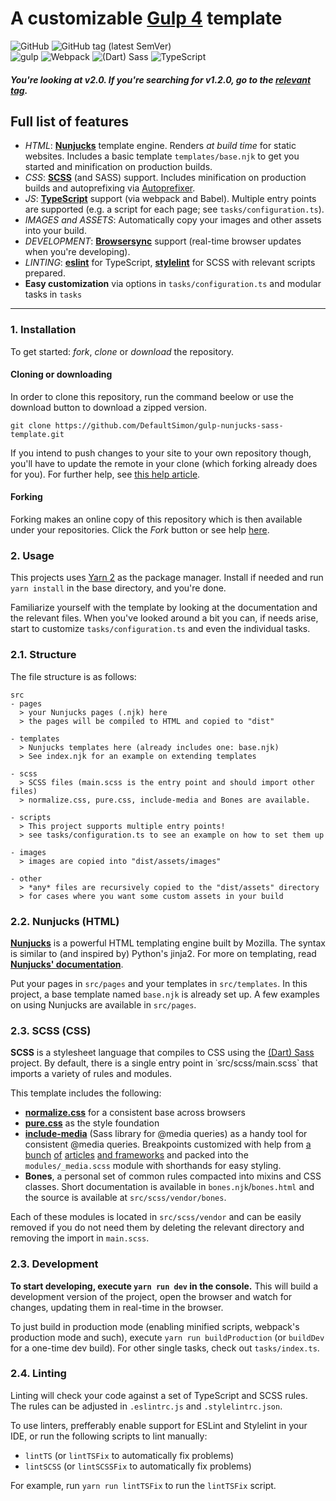 # A customizable [Gulp 4](https://gulpjs.com/) template

<span>
    <img alt="GitHub" src="https://img.shields.io/github/license/DefaultSimon/gulp-nunjucks-sass-template?style=flat-square">
    <img alt="GitHub tag (latest SemVer)" src="https://img.shields.io/github/v/tag/DefaultSimon/gulp-nunjucks-sass-template?label=latest%20version&sort=semver&style=flat-square">
    <br>
    <img alt="gulp" src="https://img.shields.io/github/package-json/dependency-version/DefaultSimon/gulp-nunjucks-sass-template/dev/gulp?color=CF4647&logo=gulp&logoColor=white&style=flat-square">
    <img alt="Webpack" src="https://img.shields.io/github/package-json/dependency-version/DefaultSimon/gulp-nunjucks-sass-template/dev/webpack?color=8DD6F9&label=webpack&logo=webpack&logoColor=white&style=flat-square">
    <img alt="(Dart) Sass" src="https://img.shields.io/github/package-json/dependency-version/DefaultSimon/gulp-nunjucks-sass-template/dev/sass?color=CC6699&label=%28Dart%29%20Sass&logo=sass&logoColor=white&style=flat-square">
    <img alt="TypeScript" src="https://img.shields.io/github/package-json/dependency-version/DefaultSimon/gulp-nunjucks-sass-template/dev/typescript?color=3178C6&label=TypeScript&logo=typescript&logoColor=white&style=flat-square">
</span>

##### You're looking at v2.0. If you're searching for v1.2.0, go to the [relevant tag](https://github.com/DefaultSimon/gulp-nunjucks-sass-template/tree/v1.2.0).

## Full list of features
- *HTML*: [**Nunjucks**](https://mozilla.github.io/nunjucks/) template engine. Renders *at build time* for static websites. Includes a basic template `templates/base.njk` to get you started and minification on production builds.
- *CSS*: [**SCSS**](https://sass-lang.com/) (and SASS) support. Includes minification on production builds and autoprefixing via [Autoprefixer](https://github.com/postcss/autoprefixer).
- *JS*: [**TypeScript**](https://www.typescriptlang.org/) support (via webpack and Babel). Multiple entry points are supported (e.g. a script for each page; see `tasks/configuration.ts`).
- *IMAGES and ASSETS*: Automatically copy your images and other assets into your build.
- *DEVELOPMENT*: [**Browsersync**](https://www.browsersync.io/) support (real-time browser updates when you're developing).
- *LINTING*: [**eslint**](https://eslint.org/) for TypeScript, [**stylelint**](https://stylelint.io) for SCSS with relevant scripts prepared.
- **Easy customization** via options in `tasks/configuration.ts` and modular tasks in `tasks`

---

### 1. Installation
To get started: *fork*, *clone* or *download* the repository.

#### Cloning or downloading
In order to clone this repository, run the command beelow or use the download button to download a zipped version.
```
git clone https://github.com/DefaultSimon/gulp-nunjucks-sass-template.git
```
 
If you intend to push changes to your site to your own repository though, you'll have to update the remote in your clone (which forking already does for you). For further help, see [this help article](https://help.github.com/en/articles/cloning-a-repository).

#### Forking
Forking makes an online copy of this repository which is then available under your repositories. Click the *Fork* button or see help [here](https://help.github.com/en/articles/fork-a-repo).

### 2. Usage
This projects uses [Yarn 2](https://yarnpkg.com/en/) as the package manager.  Install if needed and run `yarn install` in the base directory, and you're done. 

Familiarize yourself with the template by looking at the documentation and the relevant files.
When you've looked around a bit you can, if needs arise, start to customize `tasks/configuration.ts` and even the individual tasks.

### 2.1. Structure
The file structure is as follows:

```
src
- pages
  > your Nunjucks pages (.njk) here
  > the pages will be compiled to HTML and copied to "dist"

- templates
  > Nunjucks templates here (already includes one: base.njk)
  > See index.njk for an example on extending templates
  
- scss
  > SCSS files (main.scss is the entry point and should import other files)
  > normalize.css, pure.css, include-media and Bones are available.

- scripts
  > This project supports multiple entry points!
  > see tasks/configuration.ts to see an example on how to set them up

- images
  > images are copied into "dist/assets/images"

- other
  > *any* files are recursively copied to the "dist/assets" directory
  > for cases where you want some custom assets in your build
```

### 2.2. Nunjucks (HTML)
[**Nunjucks**](https://mozilla.github.io/nunjucks/) is a powerful HTML templating engine built by Mozilla. The syntax is similar to (and inspired by) Python's jinja2.
For more on templating, read [**Nunjucks' documentation**](https://mozilla.github.io/nunjucks/templating.html).

Put your pages in `src/pages` and your templates in `src/templates`. In this project, a base template named `base.njk` is already set up. A few examples on using Nunjucks are available in `src/pages`.

### 2.3. SCSS (CSS)
**SCSS** is a stylesheet language that compiles to CSS using the [(Dart) Sass](https://sass-lang.com) project.
By default, there is a single entry point in ˙src/scss/main.scss` that imports a variety of rules and modules.

This template includes the following:
- [**normalize.css**](https://necolas.github.io/normalize.css/) for a consistent base across browsers
- [**pure.css**](https://purecss.io/) as the style foundation
- [**include-media**](https://eduardoboucas.github.io/include-media/) (Sass library for @media queries) as a handy tool for consistent @media queries. Breakpoints customized with help from [a bunch](https://www.freecodecamp.org/news/the-100-correct-way-to-do-css-breakpoints-88d6a5ba1862/) [of](https://flaviocopes.com/css-breakpoints/) [articles](https://howto-wordpress-tips.com/responsive-breakpoints-tutorial/) [and frameworks](https://polypane.app/blog/css-breakpoints-used-by-popular-css-frameworks/) and packed into the `modules/_media.scss` module with shorthands for easy styling.
- **Bones**, a personal set of common rules compacted into mixins and CSS classes. Short documentation is available in `bones.njk`/`bones.html` and the source is available at `src/scss/vendor/bones`.

Each of these modules is located in `src/scss/vendor` and can be easily removed if you do not need them by deleting the relevant directory and removing the import in `main.scss`.


### 2.3. Development
**To start developing, execute `yarn run dev` in the console.** This will build a development version of the project, open the browser and watch for changes, updating them in real-time in the browser.

To just build in production mode (enabling minified scripts, webpack's production mode and such), execute `yarn run buildProduction` (or `buildDev` for a one-time dev build). For other single tasks, check out `tasks/index.ts`.


### 2.4. Linting
Linting will check your code against a set of TypeScript and SCSS rules. The rules can be adjusted in `.eslintrc.js` and `.stylelintrc.json`.

To use linters, prefferably enable support for ESLint and Stylelint in your IDE, or run the following scripts to lint manually:
- `lintTS` (or `lintTSFix` to automatically fix problems)
- `lintSCSS` (or `lintSCSSFix` to automatically fix problems)

For example, run `yarn run lintTSFix` to run the `lintTSFix` script.

